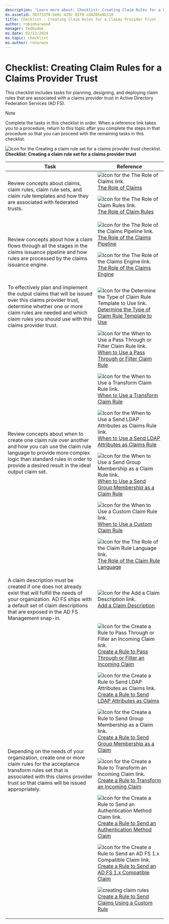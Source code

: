 ```yaml
---
description: "Learn more about: Checklist: Creating Claim Rules for a Claims Provider Trust"
ms.assetid: 503733f8-be0c-429c-81f0-cd4205e8b118
title: Checklist - Creating Claim Rules for a Claims Provider Trust
author: robinharwood
manager: tedhudek
ms.date: 02/13/2024
ms.topic: checklist
ms.author: roharwoo
---
```


# Checklist: Creating Claim Rules for a Claims Provider Trust


This checklist includes tasks for planning, designing, and deploying claim rules that are associated with a claims provider trust in Active Directory Federation Services \(AD FS\).

> [!NOTE]
> Complete the tasks in this checklist in order. When a reference link takes you to a procedure, return to this topic after you complete the steps in that procedure so that you can proceed with the remaining tasks in this checklist.

![Icon for the Creating a claim rule set for a claims provider trust checklist.](media/2b05dce3-938f-4168-9b8f-1f4398cbdb9b.gif)**Checklist: Creating a claim rule set for a claims provider trust**

|Task|Reference|
|--------|-------------|
|Review concepts about claims, claim rules, claim rule sets, and claim rule templates and how they are associated with federated trusts.|![Icon for the The Role of Claims link.](media/faa393df-4856-4431-9eda-4f4e5be72a90.gif)[The Role of Claims](../../ad-fs/technical-reference/The-Role-of-Claims.md)<p>![Icon for the The Role of Claim Rules link.](media/faa393df-4856-4431-9eda-4f4e5be72a90.gif)[The Role of Claim Rules](../../ad-fs/technical-reference/The-Role-of-Claim-Rules.md)|
|Review concepts about how a claim flows through all the stages in the claims issuance pipeline and how rules are processed by the claims issuance engine.|![Icon for the The Role of the Claims Pipeline link.](media/faa393df-4856-4431-9eda-4f4e5be72a90.gif)[The Role of the Claims Pipeline](../../ad-fs/technical-reference/The-Role-of-the-Claims-Pipeline.md)<p>![Icon for the The Role of the Claims Engine link.](media/faa393df-4856-4431-9eda-4f4e5be72a90.gif)[The Role of the Claims Engine](../../ad-fs/technical-reference/The-Role-of-the-Claims-Engine.md)|
|To effectively plan and implement the output claims that will be issued over this claims provider trust, determine whether one or more claim rules are needed and which claim rules you should use with this claims provider trust.|![Icon for the Determine the Type of Claim Rule Template to Use link.](media/faa393df-4856-4431-9eda-4f4e5be72a90.gif)[Determine the Type of Claim Rule Template to Use](../../ad-fs/technical-reference/Determine-the-Type-of-Claim-Rule-Template-to-Use.md)|
|Review concepts about when to create one claim rule over another and how you can use the claim rule language to provide more complex logic than standard rules in order to provide a desired result in the ideal output claim set.|![Icon for the When to Use a Pass Through or Filter Claim Rule link.](media/faa393df-4856-4431-9eda-4f4e5be72a90.gif)[When to Use a Pass Through or Filter Claim Rule](../../ad-fs/technical-reference/When-to-Use-a-Pass-Through-or-Filter-Claim-Rule.md)<p>![Icon for the When to Use a Transform Claim Rule link.](media/faa393df-4856-4431-9eda-4f4e5be72a90.gif)[When to Use a Transform Claim Rule](../../ad-fs/technical-reference/When-to-Use-a-Transform-Claim-Rule.md)<p>![Icon for the When to Use a Send LDAP Attributes as Claims Rule link.](media/faa393df-4856-4431-9eda-4f4e5be72a90.gif)[When to Use a Send LDAP Attributes as Claims Rule](../../ad-fs/technical-reference/When-to-Use-a-Send-LDAP-Attributes-as-Claims-Rule.md)<p>![Icon for the When to Use a Send Group Membership as a Claim Rule link.](media/faa393df-4856-4431-9eda-4f4e5be72a90.gif)[When to Use a Send Group Membership as a Claim Rule](../../ad-fs/technical-reference/When-to-Use-a-Send-Group-Membership-as-a-Claim-Rule.md)<p>![Icon for the When to Use a Custom Claim Rule link.](media/faa393df-4856-4431-9eda-4f4e5be72a90.gif)[When to Use a Custom Claim Rule](../../ad-fs/technical-reference/When-to-Use-a-Custom-Claim-Rule.md)<p>![Icon for the The Role of the Claim Rule Language link.](media/faa393df-4856-4431-9eda-4f4e5be72a90.gif)[The Role of the Claim Rule Language](../../ad-fs/technical-reference/The-Role-of-the-Claim-Rule-Language.md)|
|A claim description must be created if one does not already exist that will fulfill the needs of your organization. AD FS ships with a default set of claim descriptions that are exposed in the AD FS Management snap\-in.|![Icon for the Add a Claim Description link.](media/15dd35b6-6cc6-421f-93f8-7109920e7144.gif)[Add a Claim Description](../../ad-fs/operations/Add-a-Claim-Description.md)|
|Depending on the needs of your organization, create one or more claim rules for the acceptance transform rules set that is associated with this claims provider trust so that claims will be issued appropriately.|![Icon for the Create a Rule to Pass Through or Filter an Incoming Claim link.](media/15dd35b6-6cc6-421f-93f8-7109920e7144.gif)[Create a Rule to Pass Through or Filter an Incoming Claim](../../ad-fs/operations/Create-a-Rule-to-Pass-Through-or-Filter-an-Incoming-Claim.md)<p>![Icon for the Create a Rule to Send LDAP Attributes as Claims link.](media/15dd35b6-6cc6-421f-93f8-7109920e7144.gif)[Create a Rule to Send LDAP Attributes as Claims](../../ad-fs/operations/Create-a-Rule-to-Send-LDAP-Attributes-as-Claims.md)<p>![Icon for the Create a Rule to Send Group Membership as a Claim link.](media/15dd35b6-6cc6-421f-93f8-7109920e7144.gif)[Create a Rule to Send Group Membership as a Claim](../../ad-fs/operations/Create-a-Rule-to-Send-Group-Membership-as-a-Claim.md)<p>![Icon for the Create a Rule to Transform an Incoming Claim link.](media/15dd35b6-6cc6-421f-93f8-7109920e7144.gif)[Create a Rule to Transform an Incoming Claim](../../ad-fs/operations/Create-a-Rule-to-Transform-an-Incoming-Claim.md)<p>![Icon for the Create a Rule to Send an Authentication Method Claim link.](media/15dd35b6-6cc6-421f-93f8-7109920e7144.gif)[Create a Rule to Send an Authentication Method Claim](../../ad-fs/operations/Create-a-Rule-to-Send-an-Authentication-Method-Claim.md)<p>![Icon for the Create a Rule to Send an AD FS 1.x Compatible Claim link.](media/15dd35b6-6cc6-421f-93f8-7109920e7144.gif)[Create a Rule to Send an AD FS 1.x Compatible Claim](../../ad-fs/operations/Create-a-Rule-to-Send-an-AD-FS-1x-Compatible-Claim.md)<p>![creating claim rules](media/15dd35b6-6cc6-421f-93f8-7109920e7144.gif)[Create a Rule to Send Claims Using a Custom Rule](../../ad-fs/operations/Create-a-Rule-to-Send-Claims-Using-a-Custom-Rule.md)|


